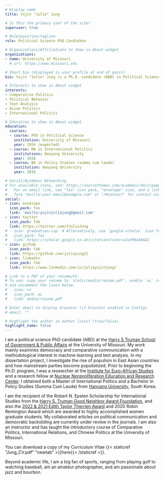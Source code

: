 ```yaml
---
# Display name
title: Yujin "Julia" Jung

# Is this the primary user of the site?
superuser: true

# Role/position/tagline
role: Political Science PhD Candidate

# Organizations/Affiliations to show in About widget
organizations:
- name: University of Missouri
  # url: https://www.missouri.edu

# Short bio (displayed in user profile at end of posts)
bio: Yujin "Julia" Jung is a Ph.D. candidate (ABD) in Political Science (Comparative Politics, International Relations) at the Truman School of Government and Public Affairs, University of Missouri. Her work mainly examines democracy and comparative communication with a methodological interest in machine learning and text analysis. In her dissertation project, she investigates the rise of populism in East Asian countries and how mainstream parties become populistized. Prior to beginning the Ph.D. program, she was a researcher at the Institute for Euro-African Studies and a research fellow at Nuclear Nonproliferation Education and Research Center. She also obtained both a Master of International Politics and a Bachelor in Policy Studies (Summa Cum Laude) from Hanyang University, South Korea. Yujin Julia is the recipient of the Robert N. Epsten Scholarship for International Studies from the Harry S. Truman Good Neighbor Award Foundation, and also the 2022 & 2021 Edith Taylor Therrien Award and 2020 Robin Remington Award which are awarded to highly accomplished women graduate students. Her collaborated articles on political communication and democratic backsliding are currently under review in the journals. She is also an instructor and has taught the introductory course of Comparative Politics, International Relations, and Chinese Politics at the University of Missouri. Beyond academic life, she is a big fan of sports, ranging from playing golf to watching baseball, is an amateur photographer, and is passionate about jazz and bourbon. 

# Interests to show in About widget
interests:
- Comparative Politics
- Political Behavior
- Text Analysis
- Asian Politics
- International Politics

# Education to show in About widget
education:
  courses:
  - course: PhD in Political Science
    institution: University of Missouri
    year: 2024 (expected)
  - course: MA in International Politics
    institutions: Hanyang University
    year: 2018
  - course: BA in Policy Studies (summa cum laude)
    institution: Hanyang University
    year: 2016

# Social/Academic Networking
# For available icons, see: https://sourcethemes.com/academic/docs/page-builder/#icons
#   For an email link, use "fas" icon pack, "envelope" icon, and a link in the
#   form "mailto:your-email@example.com" or "/#contact" for contact widget.
social:
- icon: envelope
  icon_pack: fas
  link: 'mailto:yujinjuliajung@gmail.com'
- icon: twitter
  icon_pack: fab
  link: https://twitter.com/YJuliaJung
# - icon: graduation-cap  # Alternatively, use `google-scholar` icon from `ai` icon pack
#   icon_pack: fas
#   link: https://scholar.google.co.uk/citations?user=sIwtMXoAAAAJ
- icon: github
  icon_pack: fab
  link: https://github.com/juliajung11
- icon: linkedin
  icon_pack: fab
  link: https://www.linkedin.com/in/juliayujinjung/

# Link to a PDF of your resume/CV.
# To use: copy your resume to `static/media/resume.pdf`, enable `ai` icons in `params.toml`, 
# and uncomment the lines below.
# - icon: cv
#   icon_pack: ai
#   link: media/resume.pdf

# Enter email to display Gravatar (if Gravatar enabled in Config)
# email: ""

# Highlight the author in author lists? (true/false)
highlight_name: false
---
```


I am a political science PhD candidate (ABD) at the [Harry S Truman School of Government & Public Affairs](https://truman.missouri.edu) at the University of Missouri. My work mainly examines democracy and comparative communication with a methodological interest in machine learning and text analysis. In my dissertation project, I investigate the rise of populism in East Asian countries and how mainstream parties become populistized. Prior to beginning the Ph.D. program, I was a researcher at the [Institute for Euro-African Studies](http://africa.hanyang.ac.kr/eng/) and a research fellow at [Nuclear Nonproliferation Education and Research Center](http://nerec.or.kr/). I obtained both a Master of International Politics and a Bachelor in Policy Studies (Summa Cum Laude) from [Hanyang University](https://www.hanyang.ac.kr/web/eng), South Korea. 

I am the recipient of the Robert N. Epsten Scholarship for International Studies from the [Harry S. Truman Good Neighbor Award Foundation](https://trumanaward.org/), and also the [2022 & 2021 Edith Taylor Therrien Award](https://truman.missouri.edu/news/39th-annual-awards-reception) and 2020 Robin Remington Award which are awarded to highly accomplished women graduate students. My collaborated articles on political communication and democratic backsliding are currently under review in the journals. I am also an instructor and has taught the introductory course of Comparative Politics, International Relations, and Chinese Politics at the University of Missouri. 

You can download a copy of my Curriculum Vitae {{< staticref "Jung_CV.pdf" "newtab" >}}here{{< /staticref >}}.

Beyond academic life, I am a big fan of sports, ranging from playing golf to watching baseball, am an amateur photographer, and am passionate about jazz and bourbon. 
